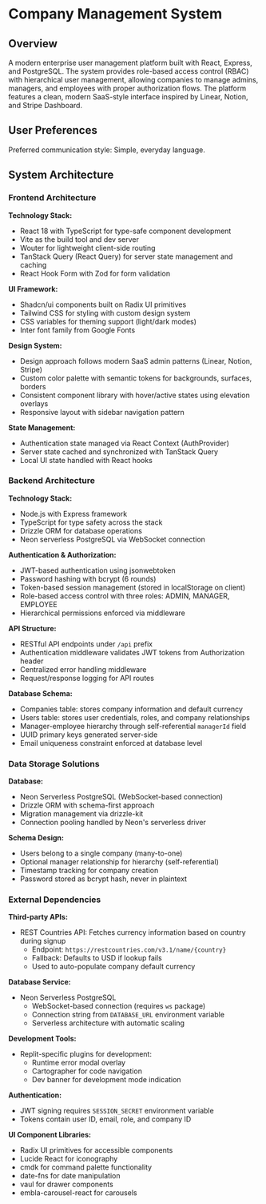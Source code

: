 # Company Management System

## Overview

A modern enterprise user management platform built with React, Express, and PostgreSQL. The system provides role-based access control (RBAC) with hierarchical user management, allowing companies to manage admins, managers, and employees with proper authorization flows. The platform features a clean, modern SaaS-style interface inspired by Linear, Notion, and Stripe Dashboard.

## User Preferences

Preferred communication style: Simple, everyday language.

## System Architecture

### Frontend Architecture

**Technology Stack:**
- React 18 with TypeScript for type-safe component development
- Vite as the build tool and dev server
- Wouter for lightweight client-side routing
- TanStack Query (React Query) for server state management and caching
- React Hook Form with Zod for form validation

**UI Framework:**
- Shadcn/ui components built on Radix UI primitives
- Tailwind CSS for styling with custom design system
- CSS variables for theming support (light/dark modes)
- Inter font family from Google Fonts

**Design System:**
- Design approach follows modern SaaS admin patterns (Linear, Notion, Stripe)
- Custom color palette with semantic tokens for backgrounds, surfaces, borders
- Consistent component library with hover/active states using elevation overlays
- Responsive layout with sidebar navigation pattern

**State Management:**
- Authentication state managed via React Context (AuthProvider)
- Server state cached and synchronized with TanStack Query
- Local UI state handled with React hooks

### Backend Architecture

**Technology Stack:**
- Node.js with Express framework
- TypeScript for type safety across the stack
- Drizzle ORM for database operations
- Neon serverless PostgreSQL via WebSocket connection

**Authentication & Authorization:**
- JWT-based authentication using jsonwebtoken
- Password hashing with bcrypt (6 rounds)
- Token-based session management (stored in localStorage on client)
- Role-based access control with three roles: ADMIN, MANAGER, EMPLOYEE
- Hierarchical permissions enforced via middleware

**API Structure:**
- RESTful API endpoints under `/api` prefix
- Authentication middleware validates JWT tokens from Authorization header
- Centralized error handling middleware
- Request/response logging for API routes

**Database Schema:**
- Companies table: stores company information and default currency
- Users table: stores user credentials, roles, and company relationships
- Manager-employee hierarchy through self-referential `managerId` field
- UUID primary keys generated server-side
- Email uniqueness constraint enforced at database level

### Data Storage Solutions

**Database:**
- Neon Serverless PostgreSQL (WebSocket-based connection)
- Drizzle ORM with schema-first approach
- Migration management via drizzle-kit
- Connection pooling handled by Neon's serverless driver

**Schema Design:**
- Users belong to a single company (many-to-one)
- Optional manager relationship for hierarchy (self-referential)
- Timestamp tracking for company creation
- Password stored as bcrypt hash, never in plaintext

### External Dependencies

**Third-party APIs:**
- REST Countries API: Fetches currency information based on country during signup
  - Endpoint: `https://restcountries.com/v3.1/name/{country}`
  - Fallback: Defaults to USD if lookup fails
  - Used to auto-populate company default currency

**Database Service:**
- Neon Serverless PostgreSQL
  - WebSocket-based connection (requires `ws` package)
  - Connection string from `DATABASE_URL` environment variable
  - Serverless architecture with automatic scaling

**Development Tools:**
- Replit-specific plugins for development:
  - Runtime error modal overlay
  - Cartographer for code navigation
  - Dev banner for development mode indication

**Authentication:**
- JWT signing requires `SESSION_SECRET` environment variable
- Tokens contain user ID, email, role, and company ID

**UI Component Libraries:**
- Radix UI primitives for accessible components
- Lucide React for iconography
- cmdk for command palette functionality
- date-fns for date manipulation
- vaul for drawer components
- embla-carousel-react for carousels